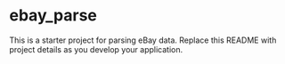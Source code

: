 # ebay_parse

This is a starter project for parsing eBay data. Replace this README with project details as you develop your application.
